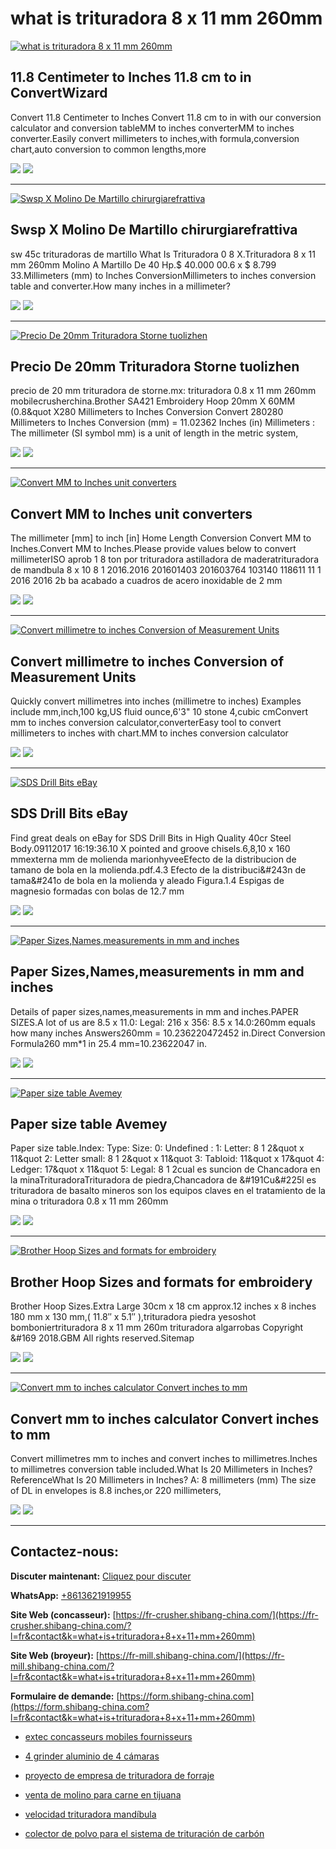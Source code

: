 # what is trituradora 8 x 11 mm 260mm

<a href="https://swt.shibang-china.com/?l=fr&img&k=what+is+trituradora+8+x+11+mm+260mm" target="_blank">![what is trituradora 8 x 11 mm 260mm](http://static.shibang-china.com/all-800x300/37.jpg)</a>

## 11.8 Centimeter to Inches 11.8 cm to in ConvertWizard
Convert 11.8 Centimeter to Inches Convert 11.8 cm to in with our conversion calculator and conversion tableMM to inches converterMM to inches converter.Easily convert millimeters to inches,with formula,conversion chart,auto conversion to common lengths,more


<a href="https://whatsapp.shibangsoft.com/WhatsApp.php" target="_blank" title="WhatsApp">![](http://static.shibang-china.com/icon/whatsapp.png)</a> <a href="https://swt.shibang-china.com/?l=fr&icon&k=what+is+trituradora+8+x+11+mm+260mm" target="_blank">![](http://static.shibang-china.com/icon/chat-fr.png)</a>

---

<a href="https://swt.shibang-china.com/?l=fr&img&k=what+is+trituradora+8+x+11+mm+260mm" target="_blank">![Swsp X Molino De Martillo chirurgiarefrattiva](http://static.shibang-china.com/all-800x300/1409.jpg)</a>

## Swsp X Molino De Martillo chirurgiarefrattiva
sw 45c trituradoras de martillo What Is Trituradora 0 8 X.Trituradora 8 x 11 mm 260mm Molino A Martillo De 40 Hp.$ 40.000 00.6 x $ 8.799 33.Millimeters (mm) to Inches ConversionMillimeters to inches conversion table and converter.How many inches in a millimeter?


<a href="https://whatsapp.shibangsoft.com/WhatsApp.php" target="_blank" title="WhatsApp">![](http://static.shibang-china.com/icon/whatsapp.png)</a> <a href="https://swt.shibang-china.com/?l=fr&icon&k=what+is+trituradora+8+x+11+mm+260mm" target="_blank">![](http://static.shibang-china.com/icon/chat-fr.png)</a>

---

<a href="https://swt.shibang-china.com/?l=fr&img&k=what+is+trituradora+8+x+11+mm+260mm" target="_blank">![Precio De 20mm Trituradora Storne tuolizhen](http://static.shibang-china.com/all-800x300/1519.jpg)</a>

## Precio De 20mm Trituradora Storne tuolizhen
precio de 20 mm trituradora de storne.mx: trituradora 0.8 x 11 mm 260mm mobilecrusherchina.Brother SA421 Embroidery Hoop 20mm X 60MM (0.8&quot X280 Millimeters to Inches Conversion Convert 280280 Millimeters to Inches Conversion (mm) = 11.02362 Inches (in) Millimeters : The millimeter (SI symbol mm) is a unit of length in the metric system,


<a href="https://whatsapp.shibangsoft.com/WhatsApp.php" target="_blank" title="WhatsApp">![](http://static.shibang-china.com/icon/whatsapp.png)</a> <a href="https://swt.shibang-china.com/?l=fr&icon&k=what+is+trituradora+8+x+11+mm+260mm" target="_blank">![](http://static.shibang-china.com/icon/chat-fr.png)</a>

---

<a href="https://swt.shibang-china.com/?l=fr&img&k=what+is+trituradora+8+x+11+mm+260mm" target="_blank">![Convert MM to Inches unit converters](http://static.shibang-china.com/all-800x300/1276.jpg)</a>

## Convert MM to Inches unit converters
The millimeter [mm] to inch [in] Home Length Conversion Convert MM to Inches.Convert MM to Inches.Please provide values below to convert millimeterISO aprob 1 8 ton por trituradora astilladora de maderatrituradora de mandbula 8 x 10 8 1 2016.2016 201601403 201603764 103140 118611 11 1 2016 2016 2b ba acabado a cuadros de acero inoxidable de 2 mm


<a href="https://whatsapp.shibangsoft.com/WhatsApp.php" target="_blank" title="WhatsApp">![](http://static.shibang-china.com/icon/whatsapp.png)</a> <a href="https://swt.shibang-china.com/?l=fr&icon&k=what+is+trituradora+8+x+11+mm+260mm" target="_blank">![](http://static.shibang-china.com/icon/chat-fr.png)</a>

---

<a href="https://swt.shibang-china.com/?l=fr&img&k=what+is+trituradora+8+x+11+mm+260mm" target="_blank">![Convert millimetre to inches Conversion of Measurement Units](http://static.shibang-china.com/all-800x300/1228.jpg)</a>

## Convert millimetre to inches Conversion of Measurement Units
Quickly convert millimetres into inches (millimetre to inches) Examples include mm,inch,100 kg,US fluid ounce,6'3" 10 stone 4,cubic cmConvert mm to inches conversion calculator,converterEasy tool to convert millimeters to inches with chart.MM to inches conversion calculator


<a href="https://whatsapp.shibangsoft.com/WhatsApp.php" target="_blank" title="WhatsApp">![](http://static.shibang-china.com/icon/whatsapp.png)</a> <a href="https://swt.shibang-china.com/?l=fr&icon&k=what+is+trituradora+8+x+11+mm+260mm" target="_blank">![](http://static.shibang-china.com/icon/chat-fr.png)</a>

---

<a href="https://swt.shibang-china.com/?l=fr&img&k=what+is+trituradora+8+x+11+mm+260mm" target="_blank">![SDS Drill Bits eBay](http://static.shibang-china.com/all-800x300/1054.jpg)</a>

## SDS Drill Bits eBay
Find great deals on eBay for SDS Drill Bits in High Quality 40cr Steel Body.09112017 16:19:36.10 X pointed and groove chisels.6,8,10 x 160 mmexterna mm de molienda marionhyveeEfecto de la distribucion de tamano de bola en la molienda.pdf.4.3 Efecto de la distribuci&#243n de tama&#241o de bola en la molienda y aleado Figura.1.4 Espigas de magnesio formadas con bolas de 12.7 mm


<a href="https://whatsapp.shibangsoft.com/WhatsApp.php" target="_blank" title="WhatsApp">![](http://static.shibang-china.com/icon/whatsapp.png)</a> <a href="https://swt.shibang-china.com/?l=fr&icon&k=what+is+trituradora+8+x+11+mm+260mm" target="_blank">![](http://static.shibang-china.com/icon/chat-fr.png)</a>

---

<a href="https://swt.shibang-china.com/?l=fr&img&k=what+is+trituradora+8+x+11+mm+260mm" target="_blank">![Paper Sizes,Names,measurements in mm and inches](http://static.shibang-china.com/all-800x300/1239.jpg)</a>

## Paper Sizes,Names,measurements in mm and inches
Details of paper sizes,names,measurements in mm and inches.PAPER SIZES.A lot of us are 8.5 x 11.0: Legal: 216 x 356: 8.5 x 14.0:260mm equals how many inches Answers260mm = 10.236220472452 in.Direct Conversion Formula260 mm*1 in 25.4 mm=10.23622047 in.


<a href="https://whatsapp.shibangsoft.com/WhatsApp.php" target="_blank" title="WhatsApp">![](http://static.shibang-china.com/icon/whatsapp.png)</a> <a href="https://swt.shibang-china.com/?l=fr&icon&k=what+is+trituradora+8+x+11+mm+260mm" target="_blank">![](http://static.shibang-china.com/icon/chat-fr.png)</a>

---

<a href="https://swt.shibang-china.com/?l=fr&img&k=what+is+trituradora+8+x+11+mm+260mm" target="_blank">![Paper size table Avemey](http://static.shibang-china.com/all-800x300/1454.jpg)</a>

## Paper size table Avemey
Paper size table.Index: Type: Size: 0: Undefined : 1: Letter: 8 1 2&quot x 11&quot 2: Letter small: 8 1 2&quot x 11&quot 3: Tabloid: 11&quot x 17&quot 4: Ledger: 17&quot x 11&quot 5: Legal: 8 1 2cual es suncion de Chancadora en la minaTrituradoraTrituradora de piedra,Chancadora de &#191Cu&#225l es trituradora de basalto mineros son los equipos claves en el tratamiento de la mina o trituradora 0.8 x 11 mm 260mm


<a href="https://whatsapp.shibangsoft.com/WhatsApp.php" target="_blank" title="WhatsApp">![](http://static.shibang-china.com/icon/whatsapp.png)</a> <a href="https://swt.shibang-china.com/?l=fr&icon&k=what+is+trituradora+8+x+11+mm+260mm" target="_blank">![](http://static.shibang-china.com/icon/chat-fr.png)</a>

---

<a href="https://swt.shibang-china.com/?l=fr&img&k=what+is+trituradora+8+x+11+mm+260mm" target="_blank">![Brother Hoop Sizes and formats for embroidery](http://static.shibang-china.com/all-800x300/1128.jpg)</a>

## Brother Hoop Sizes and formats for embroidery
Brother Hoop Sizes.Extra Large 30cm x 18 cm approx.12 inches x 8 inches 180 mm x 130 mm,( 11.8″ x 5.1″ ),trituradora piedra yesoshot bomboniertrituradora 8 x 11 mm 260m trituradora algarrobas Copyright &#169 2018.GBM All rights reserved.Sitemap


<a href="https://whatsapp.shibangsoft.com/WhatsApp.php" target="_blank" title="WhatsApp">![](http://static.shibang-china.com/icon/whatsapp.png)</a> <a href="https://swt.shibang-china.com/?l=fr&icon&k=what+is+trituradora+8+x+11+mm+260mm" target="_blank">![](http://static.shibang-china.com/icon/chat-fr.png)</a>

---

<a href="https://swt.shibang-china.com/?l=fr&img&k=what+is+trituradora+8+x+11+mm+260mm" target="_blank">![Convert mm to inches calculator Convert inches to mm](http://static.shibang-china.com/all-800x300/358.jpg)</a>

## Convert mm to inches calculator Convert inches to mm
Convert millimetres mm to inches and convert inches to millimetres.Inches to millimetres conversion table included.What Is 20 Millimeters in Inches? ReferenceWhat Is 20 Millimeters in Inches? A: 8 millimeters (mm) The size of DL in envelopes is 8.8 inches,or 220 millimeters,


<a href="https://whatsapp.shibangsoft.com/WhatsApp.php" target="_blank" title="WhatsApp">![](http://static.shibang-china.com/icon/whatsapp.png)</a> <a href="https://swt.shibang-china.com/?l=fr&icon&k=what+is+trituradora+8+x+11+mm+260mm" target="_blank">![](http://static.shibang-china.com/icon/chat-fr.png)</a>

---
## Contactez-nous:

**Discuter maintenant:** [Cliquez pour discuter](https://swt.shibang-china.com?l=fr&contact&k=what+is+trituradora+8+x+11+mm+260mm)

**WhatsApp:**  [+8613621919955](https://whatsapp.shibangsoft.com/WhatsApp.php)

**Site Web (concasseur):** [https://fr-crusher.shibang-china.com/](https://fr-crusher.shibang-china.com/?l=fr&contact&k=what+is+trituradora+8+x+11+mm+260mm)

**Site Web (broyeur):** [https://fr-mill.shibang-china.com/](https://fr-mill.shibang-china.com/?l=fr&contact&k=what+is+trituradora+8+x+11+mm+260mm)

**Formulaire de demande:** [https://form.shibang-china.com](https://form.shibang-china.com?l=fr&contact&k=what+is+trituradora+8+x+11+mm+260mm)

* [extec concasseurs mobiles fournisseurs](../61/extec%20concasseurs%20mobiles%20fournisseurs.md)

* [4 grinder aluminio de 4 cámaras](../63/4%20grinder%20aluminio%20de%204%20c%C3%A1maras.md)

* [proyecto de empresa de trituradora de forraje](../64/proyecto%20de%20empresa%20de%20trituradora%20de%20forraje.md)

* [venta de molino para carne en tijuana](../62/venta%20de%20molino%20para%20carne%20en%20tijuana.md)

* [velocidad trituradora mandíbula](../64/velocidad%20trituradora%20mand%C3%ADbula.md)

* [colector de polvo para el sistema de trituración de carbón](../64/colector%20de%20polvo%20para%20el%20sistema%20de%20trituraci%C3%B3n%20de%20carb%C3%B3n.md)